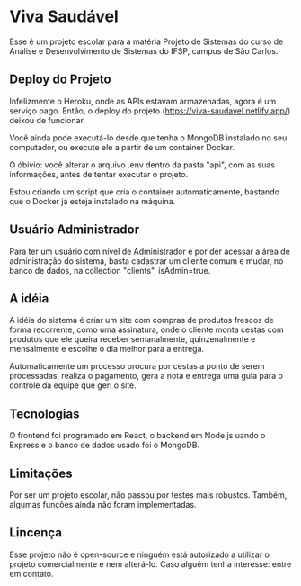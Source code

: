# Viva Saudável
Esse é um projeto escolar para a matéria Projeto de Sistemas do curso de Análise e Desenvolvimento de Sistemas do IFSP, campus de São Carlos.

## Deploy do Projeto
Infelizmente o Heroku, onde as APIs estavam armazenadas, agora é um serviço pago. Então, o deploy do projeto (https://viva-saudavel.netlify.app/) deixou de funcionar.

Você ainda pode executá-lo desde que tenha o MongoDB instalado no seu computador, ou execute ele a partir de um container Docker.

O óbivio: você alterar o arquivo .env dentro da pasta "api", com as suas informações, antes de tentar executar o projeto.

Estou criando um script que cria o container automaticamente, bastando que o Docker já esteja instalado na máquina.

## Usuário Administrador
Para ter um usuário com nível de Administrador e por der acessar a área de administração do sistema, basta cadastrar um cliente comum e mudar, no banco de dados, na collection "clients", isAdmin=true.

## A idéia
A idéia do sistema é criar um site com compras de produtos frescos de forma recorrente, como uma assinatura, onde o cliente monta cestas com produtos que ele queira receber semanalmente, quinzenalmente e mensalmente e escolhe o dia melhor para a entrega.

Automaticamente um processo procura por cestas a ponto de serem processadas, realiza o pagamento, gera a nota e entrega uma guia para o controle da equipe que geri o site.

## Tecnologias
O frontend foi programado em React, o backend em Node.js uando o Express e o banco de dados usado foi o MongoDB.

## Limitações
Por ser um projeto escolar, não passou por testes mais robustos. Também, algumas funções ainda não foram implementadas.

## Lincença
Esse projeto não é open-source e ninguém está autorizado a utilizar o projeto comercialmente e nem alterá-lo. Caso alguém tenha interesse: entre em contato.
